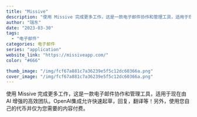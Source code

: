 ```yaml
---
title: "Missive"
description: "使用 Missive 完成更多工作，这是一款电子邮件协作和管理工具，适用于现在由 AI 增强的高效团队。OpenAI集成"
author: "瑞东"
date: "2023-03-30"
tags:
  - "电子邮件"
categories: 电子邮件
series: "application"
website_link: "https://missiveapp.com/"
color: "#666"

thumb_image: "/img/fcf67a881c7a36239e5f5c12dc60366a.png"
cover_image: "/img/fcf67a881c7a36239e5f5c12dc60366a.png"
---
```


使用 Missive 完成更多工作，这是一款电子邮件协作和管理工具，适用于现在由 AI 增强的高效团队。OpenAI集成允许快速起草，回复，翻译等！另外，使用您自己的代币并仅为您需要的内容付费。